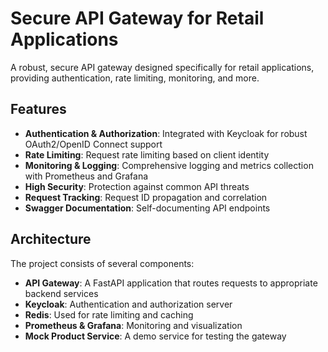 # Secure API Gateway for Retail Applications

A robust, secure API gateway designed specifically for retail applications, providing authentication, rate limiting, monitoring, and more.

## Features

- **Authentication & Authorization**: Integrated with Keycloak for robust OAuth2/OpenID Connect support
- **Rate Limiting**: Request rate limiting based on client identity
- **Monitoring & Logging**: Comprehensive logging and metrics collection with Prometheus and Grafana
- **High Security**: Protection against common API threats
- **Request Tracking**: Request ID propagation and correlation
- **Swagger Documentation**: Self-documenting API endpoints

## Architecture

The project consists of several components:

- **API Gateway**: A FastAPI application that routes requests to appropriate backend services
- **Keycloak**: Authentication and authorization server
- **Redis**: Used for rate limiting and caching
- **Prometheus & Grafana**: Monitoring and visualization
- **Mock Product Service**: A demo service for testing the gateway

